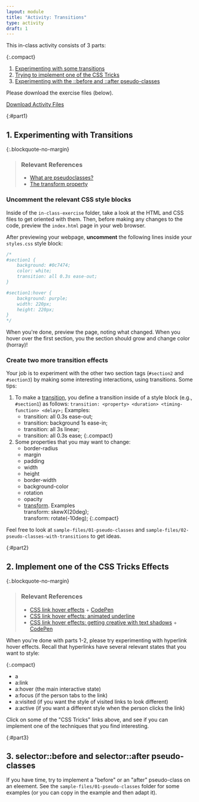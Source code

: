 ```yaml
---
layout: module
title: "Activity: Transitions"
type: activity
draft: 1
---
```


This in-class activity consists of 3 parts:

{:.compact}
1. [Experimenting with some transitions](#part1)
2. [Trying to implement one of the CSS Tricks](#part2)
3. [Experimenting with the ::before and ::after pseudo-classes](#part3)


Please download the exercise files (below).

<a href="/fall2023/course-files/activities/transitions.zip" class="nu-button">Download Activity Files <i class="fas fa-download"></i></a>


{:#part1}
## 1. Experimenting with Transitions

{:.blockquote-no-margin}
> ### Relevant References
> * <a href="https://css-tricks.com/pseudo-class-selectors/" target="_blank">What are pseudoclasses?</a>
> * <a href="https://css-tricks.com/almanac/properties/t/transform/" target="_blank">The transform property</a>


### Uncomment the relevant CSS style blocks
Inside of the `in-class-exercise` folder, take a look at the HTML and CSS files to get oriented with them. Then, before making any changes to the code, preview the `index.html` page in your web browser.

After previewing your webpage, **uncomment** the following lines inside your `styles.css` style block:

```css
/*
#section1 {
    background: #0c7474;
    color: white;
    transition: all 0.3s ease-out;
}

#section1:hover {
    background: purple;
    width: 220px;
    height: 220px;
}
*/
```

When you're done, preview the page, noting what changed. When you hover over the first section, you the section should grow and change color (horray)! 

### Create two more transition effects

Your job is to experiment with the other two section tags (`#section2` and `#section3`) by making some interesting interactions, using transitions. Some tips:

1. To make a <a href="https://www.w3schools.com/css/css3_transitions.asp" target="_blank">transition</a>, you define a transition inside of a style block (e.g., `#section1`) as follows: `transition: <property> <duration> <timing-function> <delay>;` Examples:
    * transition: all 0.3s ease-out;
    * transition: background 1s ease-in;
    * transition: all 3s linear;
    * transition: all 0.3s ease;
    {:.compact}
2. Some properties that you may want to change:
    * border-radius
    * margin
    * padding
    * width
    * height
    * border-width
    * background-color
    * rotation
    * opacity
    * <a href="https://www.w3schools.com/css/css3_2dtransforms.asp" target="_blank">transform</a>. Examples<br>transform: skewX(20deg);<br>transform: rotate(-10deg);
    {:.compact}

Feel free to look at `sample-files/01-pseudo-classes` and `sample-files/02-pseudo-classes-with-transitions` to get ideas.

{:#part2}
## 2. Implement one of the CSS Tricks Effects

{:.blockquote-no-margin}
> ### Relevant References
> * <a href="https://css-tricks.com/css-link-hover-effects/" target="_blank">CSS link hover effects</a> + <a href="https://codepen.io/vanwars/pen/ExeNEWN?editors=0100" target="_blank">CodePen</a>
> * <a href="https://css-tricks.com/4-ways-to-animate-the-color-of-a-text-link-on-hover/" target="_blank">CSS link hover effects: animated underline</a>
> * <a href="https://css-tricks.com/cool-hover-effects-that-use-css-text-shadow/" target="_blank">CSS link hover effects: getting creative with text shadows</a> + <a href="https://codepen.io/vanwars/pen/rNZWdGM?editors=0100" target="_blank">CodePen</a>

When you're done with parts 1-2, please try experimenting with hyperlink hover effects. Recall that hyperlinks have several relevant states that you want to style:

{:.compact}
* a
* a:link
* a:hover (the main interactive state)
* a:focus (if the person tabs to the link)
* a:visited (if you want the style of visited links to look different)
* a:active (if you want a different style when the person clicks the link)

Click on some of the "CSS Tricks" links above, and see if you can implement one of the techniques that you find interesting.


{:#part3}
## 3. selector::before and selector::after pseudo-classes

If you have time, try to implement a "before" or an "after" pseudo-class on an eleement. See the `sample-files/01-pseudo-classes` folder for some examples (or you can copy in the example and then adapt it).
